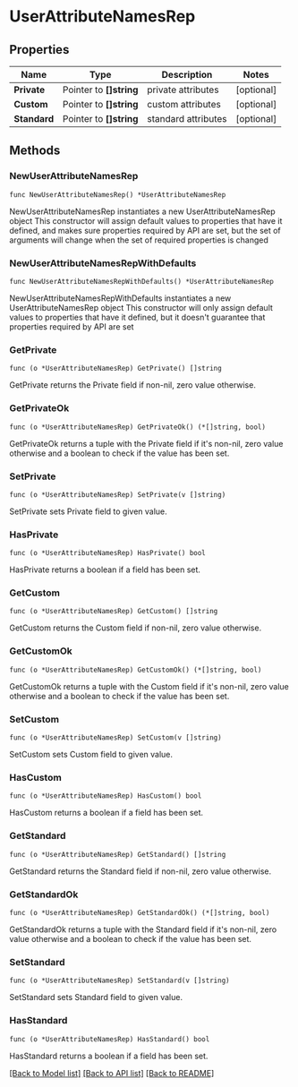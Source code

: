 # UserAttributeNamesRep

## Properties

Name | Type | Description | Notes
------------ | ------------- | ------------- | -------------
**Private** | Pointer to **[]string** | private attributes | [optional] 
**Custom** | Pointer to **[]string** | custom attributes | [optional] 
**Standard** | Pointer to **[]string** | standard attributes | [optional] 

## Methods

### NewUserAttributeNamesRep

`func NewUserAttributeNamesRep() *UserAttributeNamesRep`

NewUserAttributeNamesRep instantiates a new UserAttributeNamesRep object
This constructor will assign default values to properties that have it defined,
and makes sure properties required by API are set, but the set of arguments
will change when the set of required properties is changed

### NewUserAttributeNamesRepWithDefaults

`func NewUserAttributeNamesRepWithDefaults() *UserAttributeNamesRep`

NewUserAttributeNamesRepWithDefaults instantiates a new UserAttributeNamesRep object
This constructor will only assign default values to properties that have it defined,
but it doesn't guarantee that properties required by API are set

### GetPrivate

`func (o *UserAttributeNamesRep) GetPrivate() []string`

GetPrivate returns the Private field if non-nil, zero value otherwise.

### GetPrivateOk

`func (o *UserAttributeNamesRep) GetPrivateOk() (*[]string, bool)`

GetPrivateOk returns a tuple with the Private field if it's non-nil, zero value otherwise
and a boolean to check if the value has been set.

### SetPrivate

`func (o *UserAttributeNamesRep) SetPrivate(v []string)`

SetPrivate sets Private field to given value.

### HasPrivate

`func (o *UserAttributeNamesRep) HasPrivate() bool`

HasPrivate returns a boolean if a field has been set.

### GetCustom

`func (o *UserAttributeNamesRep) GetCustom() []string`

GetCustom returns the Custom field if non-nil, zero value otherwise.

### GetCustomOk

`func (o *UserAttributeNamesRep) GetCustomOk() (*[]string, bool)`

GetCustomOk returns a tuple with the Custom field if it's non-nil, zero value otherwise
and a boolean to check if the value has been set.

### SetCustom

`func (o *UserAttributeNamesRep) SetCustom(v []string)`

SetCustom sets Custom field to given value.

### HasCustom

`func (o *UserAttributeNamesRep) HasCustom() bool`

HasCustom returns a boolean if a field has been set.

### GetStandard

`func (o *UserAttributeNamesRep) GetStandard() []string`

GetStandard returns the Standard field if non-nil, zero value otherwise.

### GetStandardOk

`func (o *UserAttributeNamesRep) GetStandardOk() (*[]string, bool)`

GetStandardOk returns a tuple with the Standard field if it's non-nil, zero value otherwise
and a boolean to check if the value has been set.

### SetStandard

`func (o *UserAttributeNamesRep) SetStandard(v []string)`

SetStandard sets Standard field to given value.

### HasStandard

`func (o *UserAttributeNamesRep) HasStandard() bool`

HasStandard returns a boolean if a field has been set.


[[Back to Model list]](../README.md#documentation-for-models) [[Back to API list]](../README.md#documentation-for-api-endpoints) [[Back to README]](../README.md)


